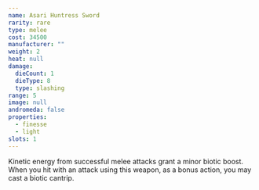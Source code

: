 ```yaml
---
name: Asari Huntress Sword
rarity: rare
type: melee
cost: 34500
manufacturer: ""
weight: 2
heat: null
damage:
  dieCount: 1
  dieType: 8
  type: slashing
range: 5
image: null
andromeda: false
properties:
  - finesse
  - light
slots: 1
---
```

Kinetic energy from successful melee attacks grant a minor biotic boost. When you hit with an attack 
using this weapon, as a bonus action, you may cast a biotic cantrip.